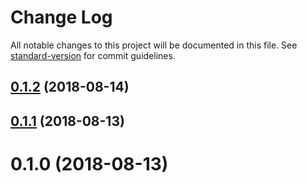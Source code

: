 # Change Log

All notable changes to this project will be documented in this file. See [standard-version](https://github.com/conventional-changelog/standard-version) for commit guidelines.

<a name="0.1.2"></a>
## [0.1.2](https://github.com/devdigital/churl/compare/v0.1.1...v0.1.2) (2018-08-14)



<a name="0.1.1"></a>
## [0.1.1](https://github.com/devdigital/churl/compare/v0.1.0...v0.1.1) (2018-08-13)



<a name="0.1.0"></a>
# 0.1.0 (2018-08-13)
